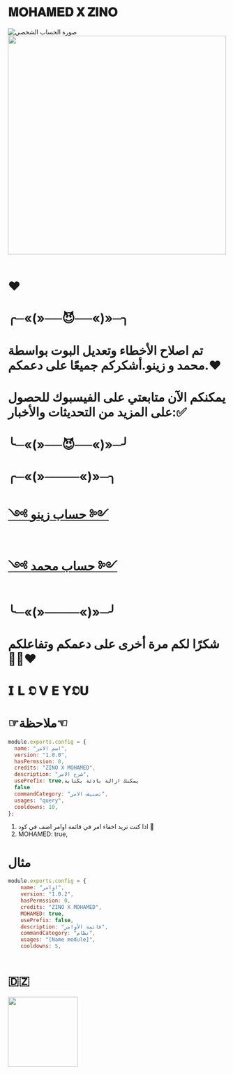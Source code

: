 # 𝐌𝐎𝐇𝐀𝐌𝐄𝐃 𝐗 𝐙𝐈𝐍𝐎

![صورة الحساب الشخصي](https://i.imgur.com/ScaJztZ.jpeg)
<img src="https://user-images.githubusercontent.com/74038190/212284115-f47cd8ff-2ffb-4b04-b5bf-4d1c14c0247f.gif" width="500">
<br><br>
# ❤️
# ╭─«(»──😈──«)»─╮
# تم اصلاح الأخطاء وتعديل البوت بواسطة محمد و زينو.أشكركم جميعًا على دعمكم.❤️

# يمكنكم الآن متابعتي على الفيسبوك للحصول على المزيد من التحديثات والأخبار:✅

# ╰─«(»──😈──«)»─╯

# ╭─«(»────«)»─╮
# [༺ حساب زينو ༻](https://www.facebook.com/Theshadowisblack)
# [༺ حساب محمد ༻](https://www.facebook.com/Theshadowisblack)

# ╰─«(»────«)»─╯

# شكرًا لكم مرة أخرى على دعمكم وتفاعلكم 🫶🏻❤

# 𝗜 𝗟 𝕺 𝗩 𝗘 𝗬𝕺𝗨


# ☞ملاحظة☜

```js
module.exports.config = {
  name: "اسم الامر",
  version: "1.0.0",
  hasPermssion: 0,
  credits: "ZINO X MOHAMED",
  description: "شرح الامر",
  usePrefix: true,يمكنك ازالة بادئة بكتابة 
  false
  commandCategory: "تصنيف الامر",
  usages: "query",
  cooldowns: 10,
};
```

1. اذا كنت تريد اخفاء امر في قائمة اوامر اضف في كود 👀
2. MOHAMED: true,

# مثال

```js
module.exports.config = {
    name: "اوامر",
    version: "1.0.2",
    hasPermssion: 0,
    credits: "ZINO X MOHAMED",
    MOHAMED: true,
    usePrefix: false,
    description: "قائمة الأوامر",
    commandCategory: "نظام",
    usages: "[Name module]",
    cooldowns: 5,
    
```

# 🇩🇿
<img src="https://user-images.githubusercontent.com/74038190/216649426-0c2ee152-84d8-4707-85c4-27a378d2f78a.gif" width="160" />

